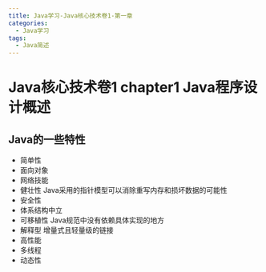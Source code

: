 ```yaml
---
title: Java学习-Java核心技术卷1-第一章
categories:
  - Java学习
tags:
  - Java简述
---
```

# Java核心技术卷1 chapter1 Java程序设计概述

## Java的一些特性

* 简单性
* 面向对象
* 网络技能
* 健壮性
    Java采用的指针模型可以消除重写内存和损坏数据的可能性
* 安全性
* 体系结构中立
* 可移植性
    Java规范中没有依赖具体实现的地方
* 解释型  增量式且轻量级的链接
* 高性能
* 多线程
* 动态性